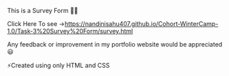 This is a Survey Form 👩‍💻

Click Here To see ->https://nandinisahu407.github.io/Cohort-WinterCamp-1.0/Task-3%20Survey%20Form/survey.html

Any feedback or improvement in my portfolio website would be appreciated 😃

⚡Created using only HTML and CSS
